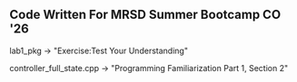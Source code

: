 ## Code Written For MRSD Summer Bootcamp CO '26 ##

lab1_pkg -> "Exercise:Test Your Understanding"

controller_full_state.cpp -> "Programming Familiarization Part 1, Section 2"
